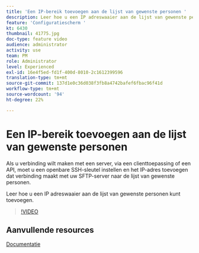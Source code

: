 ```yaml
---
title: 'Een IP-bereik toevoegen aan de lijst van gewenste personen '
description: Leer hoe u een IP adreswaaier aan de lijst van gewenste personen kunt toevoegen.
feature: 'Configuratiescherm '
kt: 6430
thumbnail: 41775.jpg
doc-type: feature video
audience: administrator
activity: use
team: PM
role: Administrator
level: Experienced
exl-id: 16e4f5ed-fd1f-400d-8010-2c1612399596
translation-type: tm+mt
source-git-commit: 137d1e0c36d038f3fb8a4742bafef6fbac96f41d
workflow-type: tm+mt
source-wordcount: '94'
ht-degree: 22%

---
```


# Een IP-bereik toevoegen aan de lijst van gewenste personen

Als u verbinding wilt maken met een server, via een clienttoepassing of een API, moet u een openbare SSH-sleutel instellen en het IP-adres toevoegen dat verbinding maakt met uw SFTP-server naar de lijst van gewenste personen.

Leer hoe u een IP adreswaaier aan de lijst van gewenste personen kunt toevoegen.

>[!VIDEO](https://video.tv.adobe.com/v/41775?quality=12)

## Aanvullende resources

[Documentatie](https://docs.adobe.com/content/help/en/control-panel/using/sftp-management/ip-range-allow-listing.html)
